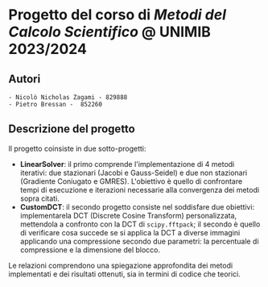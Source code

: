 # Progetto del corso di _Metodi del Calcolo Scientifico_ @ UNIMIB 2023/2024

## Autori

```plaintext
- Nicolò Nicholas Zagami - 829888
- Pietro Bressan -  852260
```

## Descrizione del progetto
Il progetto coinsiste in due sotto-progetti:
- **LinearSolver**: il primo comprende l'implementazione di 4 metodi iterativi: due stazionari (Jacobi e Gauss-Seidel) 
e due non stazionari (Gradiente Coniugato e GMRES). L'obiettivo è quello di confrontare tempi di esecuzione e iterazioni 
necessarie alla convergenza dei metodi sopra citati.
- **CustomDCT**: il secondo progetto consiste nel soddisfare due obiettivi: implementarela DCT (Discrete Cosine Transform) personalizzata, 
mettendola a confronto con la DCT di `scipy.fftpack`; il secondo è quello di verificare cosa succede se si applica la DCT a
diverse immagini applicando una compressione secondo due parametri: la percentuale di compressione e la dimensione del blocco.


Le relazioni comprendono una spiegazione approfondita dei metodi implementati e dei risultati ottenuti, sia in termini di codice
che teorici.